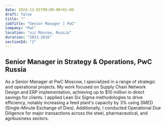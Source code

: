 ```yaml
---
date: 2024-12-01T00:00:00+01:00
draft: false
title: ""
jobTitle: "Senior Manager | PwC"
company: "PwC"
location: "🇷🇺 Moscow, Russia"
duration: "2013-2016"
sectionId: "1"
---
```

## Senior Manager in Strategy & Operations, PwC Russia

As a Senior Manager at PwC Moscow, I specialized in a range of strategic and operational projects. My work focused on Supply Chain Network Design and ERP implementation, achieving up to $10 million in direct savings for clients. I applied Lean Six Sigma methodologies to drive efficiency, notably increasing a feed plant's capacity by 3% using SMED (Single-Minute Exchange of Dies). Additionally, I conducted Operational Due Diligence for major transactions across the steel, pharmaceutical, and agribusiness sectors.